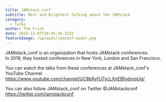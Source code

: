 ```yaml
---
title: JAMstack_conf
subtitle: Best and Brightest talking about the JAMstack
category:
  - Talks
author: Tom Frink
date: 2019-11-07T20:45:36.323Z
featureImage: /uploads/jamconf-wider.png
---
```

JAMstack_conf is an organization that hosts JAMstack conferences. \
In 2019, they hosted conferences in New York, London and San Francisco. 

You can watch the talks from these conferences at JAMstack_conf's YouTube Channel\
<https://www.youtube.com/channel/UC8bRyfU7ycLXnEBfvdorpUg/>

You can also follow JAMstack_conf on Twitter @JAMstackconf\
<https://twitter.com/jamstackconf>
